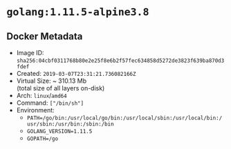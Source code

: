 # `golang:1.11.5-alpine3.8`

## Docker Metadata

- Image ID: `sha256:04cbf0311768b80e2e25f8e6b2f57fec634858d5272de3823f639ba870d3fdef`
- Created: `2019-03-07T23:31:21.736082166Z`
- Virtual Size: ~ 310.13 Mb  
  (total size of all layers on-disk)
- Arch: `linux`/`amd64`
- Command: `["/bin/sh"]`
- Environment:
  - `PATH=/go/bin:/usr/local/go/bin:/usr/local/sbin:/usr/local/bin:/usr/sbin:/usr/bin:/sbin:/bin`
  - `GOLANG_VERSION=1.11.5`
  - `GOPATH=/go`
